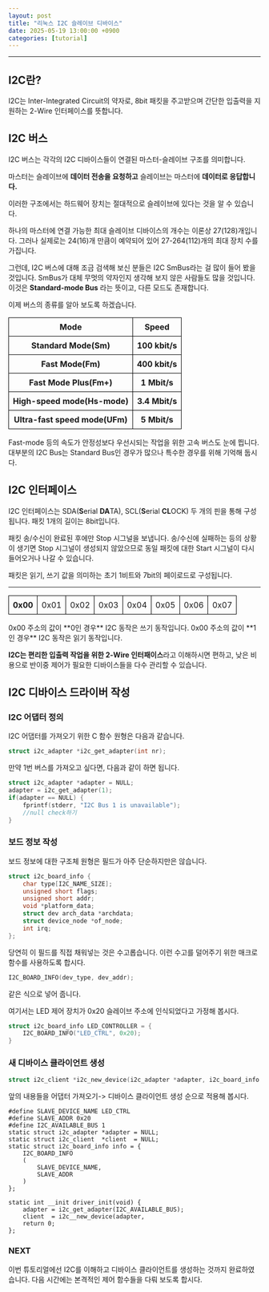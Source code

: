 ```yaml
---
layout: post
title: "리눅스 I2C 슬레이브 디바이스" 
date: 2025-05-19 13:00:00 +0900
categories: [tutorial]
---
```


---

## I2C란?

I2C는 Inter-Integrated Circuit의 약자로, 8bit 패킷을 주고받으며 간단한 입출력을 지원하는 2-Wire 인터페이스를 뜻합니다.

## I2C 버스

I2C 버스는 각각의 I2C 디바이스들이 연결된 마스터-슬레이브 구조를 의미합니다.

마스터는 슬레이브에 **데이터 전송을 요청하고**
슬레이브는 마스터에 **데이터로 응답합니다.**

이러한 구조에서는 하드웨어 장치는 절대적으로 슬레이브에 있다는 것을 알 수 있습니다.

하나의 마스터에 연결 가능한 최대 슬레이브 디바이스의 개수는 이론상 27(128)개입니다.
그러나 실제로는 24(16)개 만큼이 예약되어 있어 27-264(112)개의 최대 장치 수를 가집니다.

그런데, I2C 버스에 대해 조금 검색해 보신 분들은 I2C SmBus라는 걸 많이 들어 봤을 것입니다. SmBus가 대체 무멋의 약자인지 생각해 보지 않은 사람들도 많을 것입니다.
이것은 **Standard-mode Bus** 라는 뜻이고, 다른 모드도 존재합니다.

이제 버스의 종류를 알아 보도록 하겠습니다.

<div style="text-align: center;">
  <table style="border-collapse: collapse; width: 100%; borderL 1px solid black;">
    <thead style="background color: #f2f2f2;">
      <tr>
        <th style="border: 1px solid black; padding: 8px; text-align: center;">Mode</th>
        <th style="border: 1px solid black; padding: 8px; text-align: center;">Speed</th>
      </tr>
    </thead>
    <tbody>
      <tr>
        <th style="border: 1px solid black; padding: 8px; text-align: center;">Standard Mode(Sm)</th>
        <th style="border: 1px solid black; padding: 8px; text-align: center;">100 kbit/s</th>
      </tr>
      <tr>
        <th style="border: 1px solid black; padding: 8px; text-align: center;">Fast Mode(Fm)</th>
        <th style="border: 1px solid black; padding: 8px; text-align: center;">400 kbit/s</th>
      </tr>
      <tr>
        <th style="border: 1px solid black; padding: 8px; text-align: center;">Fast Mode Plus(Fm+)</th>
        <th style="border: 1px solid black; padding: 8px; text-align: center;">1 Mbit/s</th>
      </tr>
      <tr>
        <th style="border: 1px solid black; padding: 8px; text-align: center;">High-speed mode(Hs-mode)</th>
        <th style="border: 1px solid black; padding: 8px; text-align: center;">3.4 Mbit/s</th>
      </tr>
      <tr>
        <th style="border: 1px solid black; padding: 8px; text-align: center;">Ultra-fast speed mode(UFm)</th>
        <th style="border: 1px solid black; padding: 8px; text-align: center;">5 Mbit/s</th>
      </tr>
    </tbody>
  </table>
</div>

Fast-mode 등의 속도가 안정성보다 우선시되는 작업을 위한 고속 버스도 눈에 띕니다.
대부분의 I2C Bus는 Standard Bus인 경우가 많으나 특수한 경우를 위해 기억해 둡시다.

## I2C 인터페이스

I2C 인터페이스는 SDA(**S**erial **DA**TA), SCL(**S**erial **CL**OCK) 두 개의 핀을 통해 구성됩니다.
패킷 1개의 길이는 8bit입니다.

패킷 송/수신이 완료된 후에만 Stop 시그널을 보냅니다.
송/수신에 실패하는 등의 상황이 생기면 Stop 시그널이 생성되지 않았으므로 동일 패킷에 대한 Start 시그널이 다시 들어오거나 나갈 수 있습니다.

패킷은 읽기, 쓰기 값을 의미하는 초기 1비트와 7bit의 페이로드로 구성됩니다.

--------------------------

<table>
  <tr>
    <td style="border: 1px solid black; padding: 8px; text-align: center;"><b>0x00</b></td>
    <td style="border: 1px solid black; padding: 8px; text-align: center;">0x01</td>
    <td style="border: 1px solid black; padding: 8px; text-align: center;">0x02</td>
    <td style="border: 1px solid black; padding: 8px; text-align: center;">0x03</td>
    <td style="border: 1px solid black; padding: 8px; text-align: center;">0x04</td>
    <td style="border: 1px solid black; padding: 8px; text-align: center;">0x05</td>
    <td style="border: 1px solid black; padding: 8px; text-align: center;">0x06</td>
    <td style="border: 1px solid black; padding: 8px; text-align: center;">0x07</td>
  </tr>
</table>
0x00 주소의 값이 **0인 경우** I2C 동작은 쓰기 동작입니다.
0x00 주소의 값이 **1인 경우** I2C 동작은 읽기 동작입니다.

**I2C는 편리한 입출력 작업을 위한 2-Wire 인터패이스**라고 이해하시면 편하고, 낮은 비용으로 반이중 제어가 필요한 디바이스들을 다수 관리할 수 있습니다.

## I2C 디바이스 드라이버 작성

### I2C 어댑터 정의

I2C 어댑터를 가져오기 위한 C 함수 원형은 다음과 같습니다.
```c
struct i2c_adapter *i2c_get_adapter(int nr);
```
만약 1번 버스를 가져오고 싶다면, 다음과 같이 하면 됩니다.

```c
struct i2c_adapter *adapter = NULL;
adapter = i2c_get_adapter(1);
if(adapter == NULL) {
    fprintf(stderr, "I2C Bus 1 is unavailable");
    //null check하기
}
```
### 보드 정보 작성

보드 정보에 대한 구조체 원형은 필드가 아주 단순하지만은 않습니다.

```c
struct i2c_board_info {
    char type[I2C_NAME_SIZE];
    unsigned short flags;
    unsigned short addr;
    void *platform_data;
    struct dev arch_data *archdata;
    struct device_node *of_node;
    int irq;
};
```

당연히 이 필드를 직접 채워넣는 것은 수고롭습니다.
이런 수고를 덜어주기 위한 매크로 함수를 사용하도록 합시다.
```c
I2C_BOARD_INFO(dev_type, dev_addr);
```
같은 식으로 넣어 줍니다.

여기서는 LED 제어 장치가 0x20 슬레이브 주소에 인식되었다고 가정해 봅시다.

```c
struct i2c_board_info LED_CONTROLLER = {
    I2C_BOARD_INFO("LED_CTRL", 0x20);
}
```

### 새 디바이스 클라이언트 생성

```c
struct i2c_client *i2c_new_device(i2c_adapter *adapter, i2c_board_info *boardinfo);
```
앞의 내용들을 어댑터 가져오기-> 디바이스 클라이언트 생성 순으로 적용해 봅시다.

```
#define SLAVE_DEVICE_NAME LED_CTRL
#define SLAVE_ADDR 0x20
#define I2C_AVAILABLE_BUS 1
static struct i2c_adapter *adapter = NULL;
static struct i2c_client  *client  = NULL;
static struct i2c_board_info info = {
    I2C_BOARD_INFO
    (
        SLAVE_DEVICE_NAME,
        SLAVE_ADDR
    )
};

static int __init driver_init(void) {
    adapter = i2c_get_adapter(I2C_AVAILABLE_BUS);
    client  = i2c__new_device(adapter, 
    return 0;
};
```
### NEXT
이번 튜토리얼에선 I2C를 이해하고 디바이스 클라이언트를 생성하는 것까지 완료하였습니다.
다음 시간에는 본격적인 제어 함수들을 다뤄 보도록 합시다.
